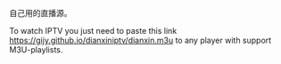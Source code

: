 自己用的直播源。

To watch IPTV you just need to paste this link https://gijy.github.io/dianxiniptv/dianxin.m3u to any player with support M3U-playlists.
